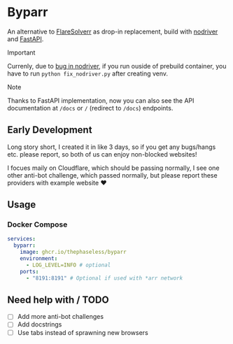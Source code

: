 # Byparr

An alternative to [FlareSolverr](https://github.com/FlareSolverr/FlareSolverr) as drop-in replacement, build with [nodriver](https://github.com/ultrafunkamsterdam/nodriver) and [FastAPI](https://fastapi.tiangolo.com).

> [!IMPORTANT]
> Currenly, due to [bug in nodriver](https://github.com/ultrafunkamsterdam/undetected-chromedriver/issues/1954), if you run ouside of prebuild container, you have to run `python fix_nodriver.py` after creating venv.

> [!NOTE]
> Thanks to FastAPI implementation, now you can also see the API documentation at `/docs` or `/` (redirect to `/docs`) endpoints.

## Early Development

Long story short, I created it in like 3 days, so if you get any bugs/hangs etc. please report, so both of us can enjoy non-blocked websites!

I focues maily on Cloudflare, which should be passing normally, I see one other anti-bot challenge, which passed normally, but please report these providers with example website ❤️

## Usage

### Docker Compose

```yaml
services:
  byparr:
    image: ghcr.io/thephaseless/byparr
    environment:
      - LOG_LEVEL=INFO # optional
    ports:
      - "8191:8191" # Optional if used with *arr network
```

## Need help with / TODO

- [ ] Add more anti-bot challenges
- [ ] Add docstrings
- [ ] Use tabs instead of sprawning new browsers
